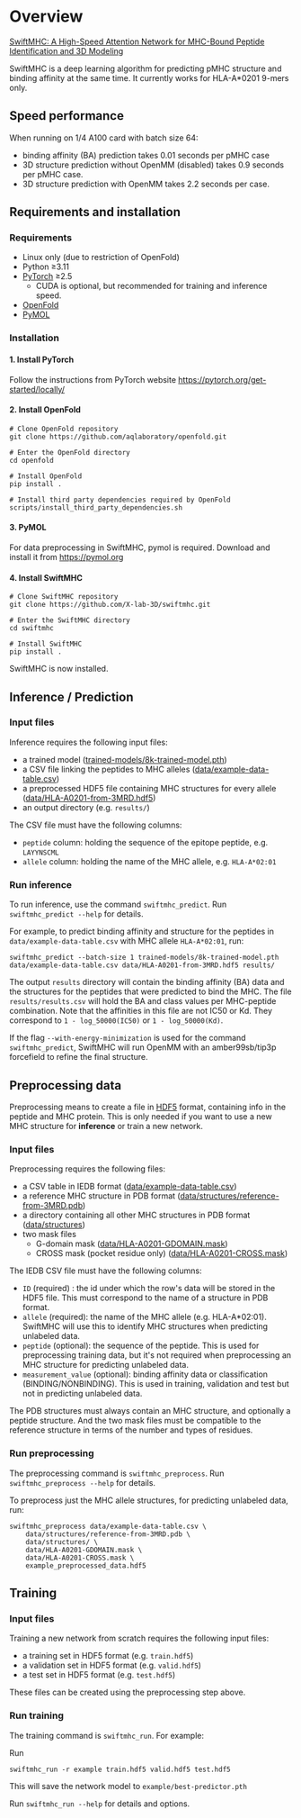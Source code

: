 # Overview

[SwiftMHC: A High-Speed Attention Network for MHC-Bound Peptide Identification and 3D Modeling](https://doi.org/10.1101/2025.01.20.633893)

SwiftMHC is a deep learning algorithm for predicting pMHC structure and binding affinity at the same time.
It currently works for HLA-A*0201 9-mers only.

## Speed performance

When running on 1/4 A100 card with batch size 64:
 * binding affinity (BA) prediction takes 0.01 seconds per pMHC case
 * 3D structure prediction without OpenMM (disabled) takes 0.9 seconds per pMHC case.
 * 3D structure prediction with OpenMM takes 2.2 seconds per case.

## Requirements and installation

### Requirements
- Linux only (due to restriction of OpenFold)
- Python ≥3.11
- [PyTorch](https://pytorch.org/get-started/locally/) ≥2.5
    - CUDA is optional, but recommended for training and inference speed.
- [OpenFold](https://github.com/aqlaboratory/openfold)
- [PyMOL](https://pymol.org)

### Installation

#### 1. Install PyTorch
Follow the instructions from PyTorch website https://pytorch.org/get-started/locally/

#### 2. Install OpenFold

```
# Clone OpenFold repository
git clone https://github.com/aqlaboratory/openfold.git

# Enter the OpenFold directory
cd openfold

# Install OpenFold
pip install .

# Install third party dependencies required by OpenFold
scripts/install_third_party_dependencies.sh
```

#### 3. PyMOL

For data preprocessing in SwiftMHC, pymol is required. Download and install it from https://pymol.org

#### 4. Install SwiftMHC

```
# Clone SwiftMHC repository
git clone https://github.com/X-lab-3D/swiftmhc.git

# Enter the SwiftMHC directory
cd swiftmhc

# Install SwiftMHC
pip install .
```

SwiftMHC is now installed.

## Inference / Prediction

### Input files

Inference requires the following input files:
- a trained model ([trained-models/8k-trained-model.pth](trained-models/8k-trained-model.pth))
- a CSV file linking the peptides to MHC alleles ([data/example-data-table.csv](data/example-data-table.csv))
- a preprocessed HDF5 file containing MHC structures for every allele ([data/HLA-A0201-from-3MRD.hdf5](data/HLA-A0201-from-3MRD.hdf5))
- an output directory (e.g. `results/`)

The CSV file must have the following columns:
- `peptide` column: holding the sequence of the epitope peptide, e.g. `LAYYNSCML`
- `allele` column: holding the name of the MHC allele, e.g. `HLA-A*02:01`

### Run inference

To run inference, use the command `swiftmhc_predict`. Run `swiftmhc_predict --help` for details.

For example, to predict binding affinity and structure for the peptides in `data/example-data-table.csv` with MHC allele `HLA-A*02:01`, run:
```
swiftmhc_predict --batch-size 1 trained-models/8k-trained-model.pth data/example-data-table.csv data/HLA-A0201-from-3MRD.hdf5 results/
```

The output `results` directory will contain the binding affinity (BA) data and the structures for the peptides that were predicted to bind the MHC.
The file `results/results.csv` will hold the BA and class values per MHC-peptide combination.
Note that the affinities in this file are not IC50 or Kd. They correspond to `1 - log_50000(IC50)` or `1 - log_50000(Kd)`.

If the flag `--with-energy-minimization` is used for the command `swiftmhc_predict`, SwiftMHC will run OpenMM with an amber99sb/tip3p forcefield to refine the final structure.

## Preprocessing data

Preprocessing means to create a file in [HDF5](https://www.hdfgroup.org/solutions/hdf5/) format, containing info in the peptide and MHC protein. This is only needed if you want to use a new MHC structure for **inference** or train a new network.

### Input files
Preprocessing requires the following files:
- a CSV table in IEDB format ([data/example-data-table.csv](data/example-data-table.csv))
- a reference MHC structure in PDB format ([data/structures/reference-from-3MRD.pdb](data/structures/reference-from-3MRD.pdb))
- a directory containing all other MHC structures in PDB format ([data/structures](data/structures))
- two mask files
    - G-domain mask ([data/HLA-A0201-GDOMAIN.mask](data/HLA-A0201-GDOMAIN.mask))
    - CROSS mask (pocket residue only) ([data/HLA-A0201-CROSS.mask](data/HLA-A0201-CROSS.mask))

The IEDB CSV file must have the following columns:
- `ID` (required) : the id under which the row's data will be stored in the HDF5 file. This must correspond to the name of a structure in PDB format.
- `allele` (required): the name of the MHC allele (e.g. HLA-A*02:01). SwiftMHC will use this to identify MHC structures when predicting unlabeled data.
- `peptide` (optional): the sequence of the peptide. This is used for preprocessing training data, but it's not required when preprocessing an MHC structure for predicting unlabeled data.
- `measurement_value` (optional): binding affinity data or classification (BINDING/NONBINDING). This is used in training, validation and test but not in predicting unlabeled data.

The PDB structures must always contain an MHC structure, and optionally a peptide structure. And the two mask files must be compatible to the reference structure in terms of the number and types of residues.


### Run preprocessing

The preprocessing command is `swiftmhc_preprocess`. Run `swiftmhc_preprocess --help` for details.

To preprocess just the MHC allele structures, for predicting unlabeled data, run:
```
swiftmhc_preprocess data/example-data-table.csv \
    data/structures/reference-from-3MRD.pdb \
    data/structures/ \
    data/HLA-A0201-GDOMAIN.mask \
    data/HLA-A0201-CROSS.mask \
    example_preprocessed_data.hdf5
```


## Training

### Input files

Training a new network from scratch requires the following input files:
- a training set in HDF5 format (e.g. `train.hdf5`)
- a validation set in HDF5 format (e.g. `valid.hdf5`)
- a test set in HDF5 format (e.g. `test.hdf5`)

These files can be created using the preprocessing step above.

### Run training

The training command is `swiftmhc_run`. For example:

Run
```
swiftmhc_run -r example train.hdf5 valid.hdf5 test.hdf5
```

This will save the network model to `example/best-predictor.pth`

Run `swiftmhc_run --help` for details and options.
